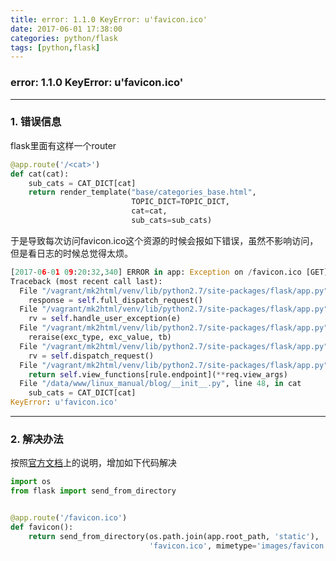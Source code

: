 ```yaml
---
title: error: 1.1.0 KeyError: u'favicon.ico'
date: 2017-06-01 17:38:00
categories: python/flask
tags: [python,flask]
---
```

### error: 1.1.0 KeyError: u'favicon.ico'

---

### 1. 错误信息
flask里面有这样一个router
``` python
@app.route('/<cat>')
def cat(cat):
    sub_cats = CAT_DICT[cat]
    return render_template("base/categories_base.html",
                           TOPIC_DICT=TOPIC_DICT,
                           cat=cat,
                           sub_cats=sub_cats)
```
于是导致每次访问favicon.ico这个资源的时候会报如下错误，虽然不影响访问，但是看日志的时候总觉得太烦。
``` python
[2017-06-01 09:20:32,340] ERROR in app: Exception on /favicon.ico [GET]
Traceback (most recent call last):
  File "/vagrant/mk2html/venv/lib/python2.7/site-packages/flask/app.py", line 1988, in wsgi_app
    response = self.full_dispatch_request()
  File "/vagrant/mk2html/venv/lib/python2.7/site-packages/flask/app.py", line 1641, in full_dispatch_request
    rv = self.handle_user_exception(e)
  File "/vagrant/mk2html/venv/lib/python2.7/site-packages/flask/app.py", line 1544, in handle_user_exception
    reraise(exc_type, exc_value, tb)
  File "/vagrant/mk2html/venv/lib/python2.7/site-packages/flask/app.py", line 1639, in full_dispatch_request
    rv = self.dispatch_request()
  File "/vagrant/mk2html/venv/lib/python2.7/site-packages/flask/app.py", line 1625, in dispatch_request
    return self.view_functions[rule.endpoint](**req.view_args)
  File "/data/www/linux_manual/blog/__init__.py", line 48, in cat
    sub_cats = CAT_DICT[cat]
KeyError: u'favicon.ico'
```

---

### 2. 解决办法
按照[官方文档](http://flask.pocoo.org/docs/0.12/patterns/favicon/)上的说明，增加如下代码解决
``` python
import os
from flask import send_from_directory


@app.route('/favicon.ico')
def favicon():
    return send_from_directory(os.path.join(app.root_path, 'static'),
                               'favicon.ico', mimetype='images/favicon.ico')
```
